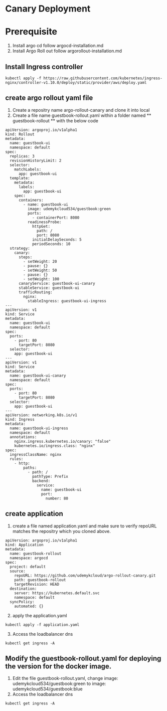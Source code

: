 # Canary Deployment

# Prerequisite

1. Install argo cd follow argocd-installation.md
2.  Install Argo Roll out follow argorollout-installation.md


## Install Ingress controller
```
kubectl apply -f https://raw.githubusercontent.com/kubernetes/ingress-nginx/controller-v1.10.0/deploy/static/provider/aws/deploy.yaml
```

## create argo rollout yaml file

1. Create a repositry name argo-rollout-canary and clone it into local
2. Create a file name guestbook-rollout.yaml  within a folder named ** guestbook-rollout **  with the below code
```
apiVersion: argoproj.io/v1alpha1
kind: Rollout
metadata:
  name: guestbook-ui
  namespace: default
spec:
  replicas: 3
  revisionHistoryLimit: 2
  selector:
    matchLabels:
      app: guestbook-ui
  template:
    metadata:
      labels:
        app: guestbook-ui
    spec:
      containers:
        - name: guestbook-ui
          image: udemykcloud534/guestbook:green
          ports:
            - containerPort: 8080
          readinessProbe:
            httpGet:
              path: /
              port: 8080
            initialDelaySeconds: 5
            periodSeconds: 10
  strategy:
    canary:
      steps:
        - setWeight: 20
        - pause: {}
        - setWeight: 50
        - pause: {}
        - setWeight: 100
      canaryService: guestbook-ui-canary
      stableService: guestbook-ui
      trafficRouting:
        nginx:
          stableIngress: guestbook-ui-ingress
---
apiVersion: v1
kind: Service
metadata:
  name: guestbook-ui
  namespace: default
spec:
  ports:
    - port: 80
      targetPort: 8080
  selector:
    app: guestbook-ui
---
apiVersion: v1
kind: Service
metadata:
  name: guestbook-ui-canary
  namespace: default
spec:
  ports:
    - port: 80
      targetPort: 8080
  selector:
    app: guestbook-ui
---
apiVersion: networking.k8s.io/v1
kind: Ingress
metadata:
  name: guestbook-ui-ingress
  namespace: default
  annotations:
    nginx.ingress.kubernetes.io/canary: "false"
    kubernetes.io/ingress.class: "nginx"
spec:
  ingressClassName: nginx
  rules:
    - http:
        paths:
          - path: /
            pathType: Prefix
            backend:
              service:
                name: guestbook-ui
                port:
                  number: 80

```

## create application

1. create a file named application.yaml and make sure to verify repoURL matches the repositry which you cloned above.

```
apiVersion: argoproj.io/v1alpha1
kind: Application
metadata:
  name: guestbook-rollout
  namespace: argocd
spec:
  project: default
  source:
    repoURL: https://github.com/udemykcloud/argo-rollout-canary.git
    path: guestbook-rollout
    targetRevision: HEAD
  destination:
    server: https://kubernetes.default.svc
    namespace: default
  syncPolicy:
    automated: {}

```
2. apply the application.yaml 

```
kubectl apply -f application.yaml
```
3. Access the loadbalancer dns

```
kubectl get ingress -A
```
## Modify the guestbook-rollout.yaml for deploying the version for the docker image.

1. Edit the file guestbook-rollout.yaml, change image: udemykcloud534/guestbook:green to image: udemykcloud534/guestbook:blue
2.  Access the loadbalancer dns
```
kubectl get ingress -A 
```








